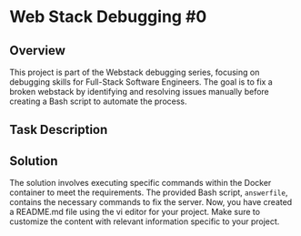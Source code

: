 # Web Stack Debugging #0

## Overview

This project is part of the Webstack debugging series, focusing on debugging skills for Full-Stack Software Engineers. The goal is to fix a broken webstack by identifying and resolving issues manually before creating a Bash script to automate the process.

## Task Description

## Solution

The solution involves executing specific commands within the Docker container to meet the requirements. The provided Bash script, `answerfile`, contains the necessary commands to fix the server.
Now, you have created a README.md file using the vi editor for your project. Make sure to customize the content with relevant information specific to your project.
